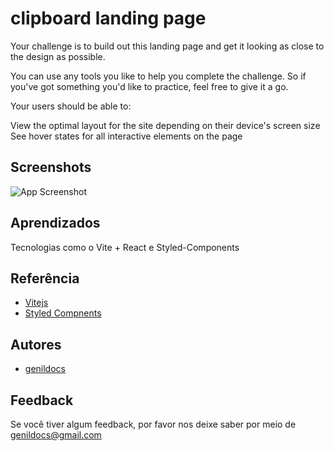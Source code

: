 
# clipboard landing page

Your challenge is to build out this landing page and get it looking as close to the design as possible.

You can use any tools you like to help you complete the challenge. So if you've got something you'd like to practice, feel free to give it a go.

Your users should be able to:

View the optimal layout for the site depending on their device's screen size
See hover states for all interactive elements on the page


## Screenshots

![App Screenshot](https://genildocs.github.io/clipboard-landing-page/)


## Aprendizados

Tecnologias como o Vite + React e Styled-Components


## Referência

 - [Vitejs](https://vitejs.dev/)
 - [Styled Compnents](https://styled-components.com/)



## Autores

- [genildocs](https://github.com/Genildocs)

## Feedback

Se você tiver algum feedback, por favor nos deixe saber por meio de genildocs@gmail.com
